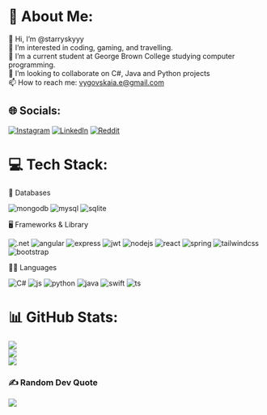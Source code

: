 # 💫 About Me:
👋 Hi, I’m @starryskyyy<br>👀 I’m interested in coding, gaming, and travelling.<br>🌱 I’m a current student at George Brown College studying computer programming.<br>💞️ I’m looking to collaborate on C#, Java and Python projects<br>📫 How to reach me: vygovskaia.e@gmail.com


## 🌐 Socials:
[![Instagram](https://img.shields.io/badge/Instagram-E4405F?style=for-the-badge&logo=instagram&logoColor=white)](https://instagram.com/vy_elizabeth) [![LinkedIn](https://img.shields.io/badge/LinkedIn-0077B5?style=for-the-badge&logo=linkedin&logoColor=white)](https://linkedin.com/in/elizavetav) [![Reddit](https://img.shields.io/badge/Reddit-FF4500?style=for-the-badge&logo=reddit&logoColor=white)](https://reddit.com/user/vyelizaveta) 

# 💻 Tech Stack:

:floppy_disk: Databases

![mongodb](https://img.shields.io/badge/MongoDB-4EA94B?style=for-the-badge&logo=mongodb&logoColor=white) ![mysql](https://img.shields.io/badge/MySQL-005C84?style=for-the-badge&logo=mysql&logoColor=white) ![sqlite](https://img.shields.io/badge/SQLite-07405E?style=for-the-badge&logo=sqlite&logoColor=white)  

:desktop_computer: Frameworks & Library

![.net](https://img.shields.io/badge/.NET-5C2D91?style=for-the-badge&logo=.net&logoColor=white) ![angular](https://img.shields.io/badge/Angular-DD0031?style=for-the-badge&logo=angular&logoColor=white)  ![express](https://img.shields.io/badge/Express.js-404D59?style=for-the-badge) ![jwt](https://img.shields.io/badge/json%20web%20tokens-323330?style=for-the-badge&logo=json-web-tokens&logoColor=pink) ![nodejs](https://img.shields.io/badge/Node.js-43853D?style=for-the-badge&logo=node.js&logoColor=white)   ![react](https://img.shields.io/badge/React-20232A?style=for-the-badge&logo=react&logoColor=61DAFB) ![spring](https://img.shields.io/badge/Spring-6DB33F?style=for-the-badge&logo=spring&logoColor=white) ![tailwindcss](https://img.shields.io/badge/Tailwind_CSS-38B2AC?style=for-the-badge&logo=tailwind-css&logoColor=white) ![bootstrap](https://img.shields.io/badge/Bootstrap-563D7C?style=for-the-badge&logo=bootstrap&logoColor=white)

:woman_technologist: Languages

![C#](https://img.shields.io/badge/C%23-239120?style=for-the-badge&logo=c-sharp&logoColor=white) ![js](https://img.shields.io/badge/JavaScript-F7DF1E?style=for-the-badge&logo=javascript&logoColor=black) ![python](https://img.shields.io/badge/Python-14354C?style=for-the-badge&logo=python&logoColor=white) ![java](https://img.shields.io/badge/Java-ED8B00?style=for-the-badge&logo=openjdk&logoColor=white) ![swift](https://img.shields.io/badge/Swift-FA7343?style=for-the-badge&logo=swift&logoColor=white)
![ts](https://img.shields.io/badge/TypeScript-007ACC?style=for-the-badge&logo=typescript&logoColor=white)

# 📊 GitHub Stats:
![](https://github-readme-stats.vercel.app/api?username=starryskyyy&theme=tokyonight&hide_border=true&include_all_commits=false&count_private=false)<br/>
![](https://github-readme-streak-stats.herokuapp.com/?user=starryskyyy&theme=tokyonight&hide_border=true)<br/>
![](https://github-readme-stats.vercel.app/api/top-langs/?username=starryskyyy&theme=tokyonight&hide_border=true&include_all_commits=false&count_private=false&layout=compact)

### ✍️ Random Dev Quote
![](https://quotes-github-readme.vercel.app/api?type=vetical&theme=radical)
